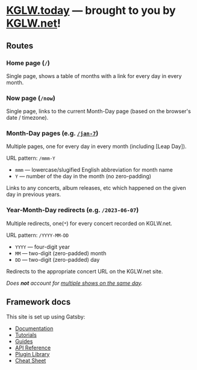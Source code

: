 # [KGLW.today] — brought to you by **[KGLW.net]**!


## Routes


### Home page (`/`)

Single page, shows a table of months with a link for every day in every month.


### Now page (`/now`)

Single page, links to the current Month-Day page (based on the browser's date / timezone).


### Month-Day pages (e.g. [`/jan-7`])

Multiple pages, one for every day in every month (including [Leap Day]).

URL pattern: `/mmm-Y`
* `mmm` — lowercase/slugified English abbreviation for month name
* `Y` — number of the day in the month (no zero-padding)

Links to any concerts, album releases, etc which happened on the given day in previous years.


### Year-Month-Day redirects (e.g. `/2023-06-07`)

Multiple redirects, one(`*`) for every concert recorded on KGLW.net.

URL pattern: `/YYYY-MM-DD`
* `YYYY` — four-digit year
* `MM` — two-digit (zero-padded) month
* `DD` — two-digit (zero-padded) day

Redirects to the appropriate concert URL on the KGLW.net site.

*Does __not__ account for [multiple shows on the same day](https://github.com/kglw-dot-net/kglw-today/issues/101).*


## Framework docs

This site is set up using Gatsby:
- [Documentation](https://www.gatsbyjs.com/docs/?utm_source=starter&utm_medium=readme&utm_campaign=minimal-starter)
- [Tutorials](https://www.gatsbyjs.com/tutorial/?utm_source=starter&utm_medium=readme&utm_campaign=minimal-starter)
- [Guides](https://www.gatsbyjs.com/tutorial/?utm_source=starter&utm_medium=readme&utm_campaign=minimal-starter)
- [API Reference](https://www.gatsbyjs.com/docs/api-reference/?utm_source=starter&utm_medium=readme&utm_campaign=minimal-starter)
- [Plugin Library](https://www.gatsbyjs.com/plugins?utm_source=starter&utm_medium=readme&utm_campaign=minimal-starter)
- [Cheat Sheet](https://www.gatsbyjs.com/docs/cheat-sheet/?utm_source=starter&utm_medium=readme&utm_campaign=minimal-starter)


[`/jan-7`]: https://kglw.today/jan-7?source=github&campagin=readme
[KGLW.net]: https://kglw.net?source=kglw.today&campaign=github-readme
[KGLW.today]: https://kglw.today?source=github&campaign=readme
[Leay Day]: https://kglw.today/feb-29?source=github&campagin=readme
